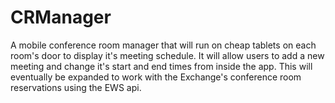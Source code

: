 CRManager
=========

A mobile conference room manager that will run on cheap tablets on each room's door to display it's meeting schedule. It will allow users to add a new meeting and change it's start and end times from inside the app. This will eventually be expanded to work with the Exchange's conference room reservations using the EWS api.